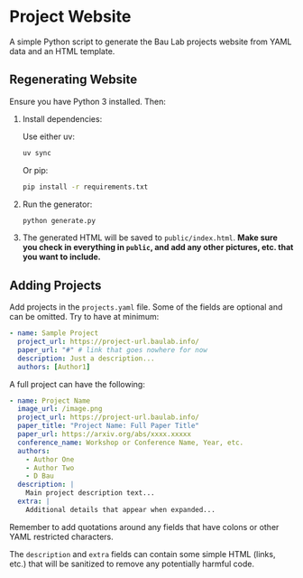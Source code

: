 # Project Website

A simple Python script to generate the Bau Lab projects website from YAML data and an HTML template.

## Regenerating Website
Ensure you have Python 3 installed. Then:

1. Install dependencies:

   Use either uv:
   ```bash
   uv sync
   ```

   Or pip:
   ```bash
   pip install -r requirements.txt
   ```

2. Run the generator:
   ```bash
   python generate.py
   ```

3. The generated HTML will be saved to `public/index.html`. **Make sure you check in everything in `public`, and add any other pictures, etc. that you want to include.**

## Adding Projects
Add projects in the `projects.yaml` file. Some of the fields are optional and can be omitted. Try to have at minimum:

```yaml
- name: Sample Project
  project_url: https://project-url.baulab.info/
  paper_url: "#" # link that goes nowhere for now
  description: Just a description...
  authors: [Author1]
```

A full project can have the following:

```yaml
- name: Project Name
  image_url: /image.png
  project_url: https://project-url.baulab.info/
  paper_title: "Project Name: Full Paper Title"
  paper_url: https://arxiv.org/abs/xxxx.xxxxx
  conference_name: Workshop or Conference Name, Year, etc.
  authors:
    - Author One
    - Author Two
    - D Bau
  description: |
    Main project description text...
  extra: |
    Additional details that appear when expanded...
```

Remember to add quotations around any fields that have colons or other YAML restricted characters.

The `description` and `extra` fields can contain some simple HTML (links, etc.) that will be sanitized to remove any potentially harmful code.

